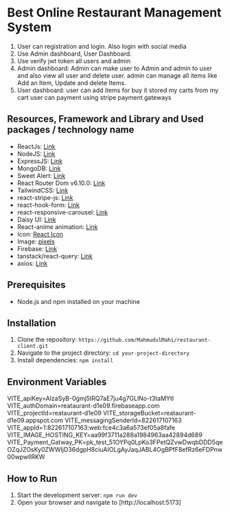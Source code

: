 # Best Online Restaurant Management System

1. User can registration and login. Also login with social media
2. Use Admin dashboard, User Dashboard.
3. Use verify jwt token all users and admin
4. Admin dashboard: Admin can make user to Admin and admin to user and also view  all user and delete user. admin can manage all items like Add an Item, Update and delete Items.
5. User dashboard: user can add items for buy it stored my carts from my cart user can payment using stripe payment gateways

## Resources, Framework and Library and Used packages / technology name
- ReactJs: [Link](https://reactjs.org)
- NodeJS: [Link](https://nodejs.org)
- ExpressJS: [Link](https://expressjs.com)
- MongoDB: [Link](https://www.mongodb.com)
- Sweet Alert: [Link](https://sweetalert.js.org)
- React Router Dom v6.10.0: [Link](https://reactrouter.com)
- TailwindCSS: [Link](https://tailwindcss.com)
- react-stripe-js: [Link](https://github.com/stripe/react-stripe-js)
- react-hook-form: [Link](https://react-hook-form.com)
- react-responsive-carousel: [Link](https://www.npmjs.com/package/react-responsive-carousel)
- Daisy UI: [Link](https://daisyui.com)
- React-anime animation: [Link](https://github.com/stellalee/react-anime)
- Icon: [React Icon](https://react-icons.github.io/react-icons/)
- Image: [pixels](https://pixels.com)
- Firebase: [Link](https://firebase.google.com)
- tanstack/react-query: [Link](https://github.com/tanstack/react-query)
- axios: [Link](https://axios-http.com)


## Prerequisites

- Node.js and npm  installed on your machine

## Installation

1. Clone the repository: `https://github.com/MahmudulMahi/restaurant-client.git`
2. Navigate to the project directory: `cd your-project-directory`
3. Install dependencies: `npm install` 

## Environment Variables

  VITE_apiKey=AIzaSyB-0gmj5IRQ7aE7ju4g7GLlNo-t3taMYtI
  VITE_authDomain=reataurant-d1e09.firebaseapp.com
  VITE_projectId=reataurant-d1e09
  VITE_storageBucket=reataurant-d1e09.appspot.com
  VITE_messagingSenderId=822617107163
  VITE_appId=1:822617107163:web:fce4c3a6a573ef05a8fafe 
  VITE_IMAGE_HOSTING_KEY=aa99f3711a288a1984963aa42894d689
  VITE_Payment_Gatway_PK=pk_test_51OYPq0LpKo3FPetQZvwDwqbDDD5qeOZqJZOsKy0ZWWIjD36dgpH8ciuAIOLgAyJaqJABL4OgBPfF8efRz6eFDPnw00wpwllRKW

## How to Run

1. Start the development server: `npm run dev` 
2. Open your browser and navigate to [http://localhost:5173]

